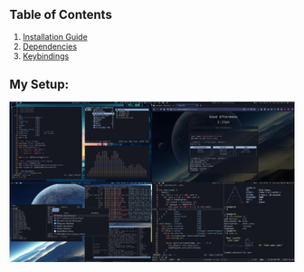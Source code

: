 ## Table of Contents
1. [Installation Guide](https://github.com/Cherrry9/Dotfiles/wiki/Installation)
1. [Dependencies](https://github.com/Cherrry9/Dotfiles/wiki/Dependencies)
1. [Keybindings](https://github.com/Cherrry9/Dotfiles/wiki/Keybindings)
## My Setup:
![screenshot](screenshot.jpg)

